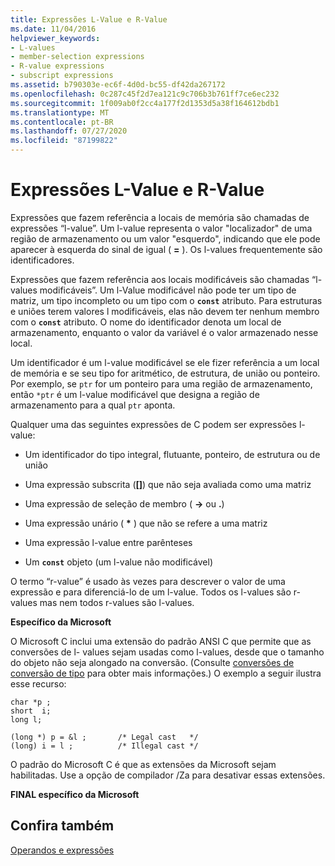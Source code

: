 ```yaml
---
title: Expressões L-Value e R-Value
ms.date: 11/04/2016
helpviewer_keywords:
- L-values
- member-selection expressions
- R-value expressions
- subscript expressions
ms.assetid: b790303e-ec6f-4d0d-bc55-df42da267172
ms.openlocfilehash: 0c287c45f2d7ea121c9c706b3b761ff7ce6ec232
ms.sourcegitcommit: 1f009ab0f2cc4a177f2d1353d5a38f164612bdb1
ms.translationtype: MT
ms.contentlocale: pt-BR
ms.lasthandoff: 07/27/2020
ms.locfileid: "87199822"
---
```

# <a name="l-value-and-r-value-expressions"></a>Expressões L-Value e R-Value

Expressões que fazem referência a locais de memória são chamadas de expressões “l-value”. Um l-value representa o valor "localizador" de uma região de armazenamento ou um valor "esquerdo", indicando que ele pode aparecer à esquerda do sinal de igual ( **=** ). Os l-values frequentemente são identificadores.

Expressões que fazem referência aos locais modificáveis são chamadas “l-values modificáveis”. Um l-Value modificável não pode ter um tipo de matriz, um tipo incompleto ou um tipo com o **`const`** atributo. Para estruturas e uniões terem valores l modificáveis, elas não devem ter nenhum membro com o **`const`** atributo. O nome do identificador denota um local de armazenamento, enquanto o valor da variável é o valor armazenado nesse local.

Um identificador é um l-value modificável se ele fizer referência a um local de memória e se seu tipo for aritmético, de estrutura, de união ou ponteiro. Por exemplo, se `ptr` for um ponteiro para uma região de armazenamento, então `*ptr` é um l-value modificável que designa a região de armazenamento para a qual `ptr` aponta.

Qualquer uma das seguintes expressões de C podem ser expressões l-value:

- Um identificador do tipo integral, flutuante, ponteiro, de estrutura ou de união

- Uma expressão subscrita (**[]**) que não seja avaliada como uma matriz

- Uma expressão de seleção de membro ( **->** ou **.**)

- Uma expressão unário ( <strong>\*</strong> ) que não se refere a uma matriz

- Uma expressão l-value entre parênteses

- Um **`const`** objeto (um l-value não modificável)

O termo “r-value” é usado às vezes para descrever o valor de uma expressão e para diferenciá-lo de um l-value. Todos os l-values são r-values mas nem todos r-values são l-values.

**Específico da Microsoft**

O Microsoft C inclui uma extensão do padrão ANSI C que permite que as conversões de l- values sejam usadas como l-values, desde que o tamanho do objeto não seja alongado na conversão. (Consulte [conversões de conversão de tipo](../c-language/type-cast-conversions.md) para obter mais informações.) O exemplo a seguir ilustra esse recurso:

```
char *p ;
short  i;
long l;

(long *) p = &l ;       /* Legal cast   */
(long) i = l ;          /* Illegal cast */
```

O padrão do Microsoft C é que as extensões da Microsoft sejam habilitadas. Use a opção de compilador /Za para desativar essas extensões.

**FINAL específico da Microsoft**

## <a name="see-also"></a>Confira também

[Operandos e expressões](../c-language/operands-and-expressions.md)
